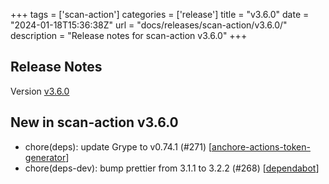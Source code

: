 +++
tags = ['scan-action']
categories = ['release']
title = "v3.6.0"
date = "2024-01-18T15:36:38Z"
url = "docs/releases/scan-action/v3.6.0/"
description = "Release notes for scan-action v3.6.0"
+++

## Release Notes

Version [v3.6.0](https://github.com/anchore/scan-action/releases/tag/v3.6.0)

## New in scan-action v3.6.0

- chore(deps): update Grype to v0.74.1 (#271) [[anchore-actions-token-generator](https://github.com/anchore-actions-token-generator)]
- chore(deps-dev): bump prettier from 3.1.1 to 3.2.2 (#268) [[dependabot](https://github.com/dependabot)]

